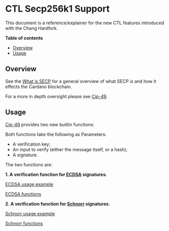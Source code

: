 # CTL Secp256k1 Support

This document is a reference/explainer for the new CTL features introduced with the Chang Hardfork.

**Table of contents**
<!-- START doctoc generated TOC please keep comment here to allow auto update -->
<!-- DON'T EDIT THIS SECTION, INSTEAD RE-RUN doctoc TO UPDATE -->

- [Overview](#overview)
- [Usage](#usage)

<!-- END doctoc generated TOC please keep comment here to allow auto update -->
## Overview

See the [What is SECP](https://iohk.io/en/blog/posts/2022/11/03/what-is-secp-and-how-it-drives-cross-chain-development-on-cardano/) for a general overview of what SECP is and how it effects the Cardano blockchain.

For a more in depth oversight please see [Cip-49](https://github.com/mlabs-haskell/CIPs/tree/c5bdd66fe49c19c341499f86cebaa2eef9e90b74/CIP-0049).

## Usage

[Cip-49](https://github.com/mlabs-haskell/CIPs/tree/c5bdd66fe49c19c341499f86cebaa2eef9e90b74/CIP-0049) provides two new builtin functions:

Both functions take the following as Parameters:
- A verification key;
- An input to verify (either the message itself, or a hash);
- A signature.

The two functions are:

**1. A verification function for [ECDSA](https://en.bitcoin.it/wiki/Elliptic_Curve_Digital_Signature_Algorithm) signatures.**

[ECDSA usage example](../examples/ECDSA.purs)

[ECDSA functions](../src/Contract/Crypto/Secp256k1/ECDSA.purs)

**2. A verification function for [Schnorr](https://github.com/bitcoin/bips/blob/master/bip-0340.mediawiki) signatures.**

[Schnorr usage example](../examples/Schnorr.purs)

[Schnorr functions](../src/Contract/Crypto/Secp256k1/Schnorr.purs)
